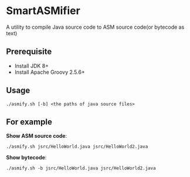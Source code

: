 # SmartASMifier
A utility to compile Java source code to ASM source code(or bytecode as text)

## Prerequisite
* Install JDK 8+
* Install Apache Groovy 2.5.6+

## Usage
```
./asmify.sh [-b] <the paths of java source files>
```

## For example  
**Show ASM source code**:  
```
./asmify.sh jsrc/HelloWorld.java jsrc/HelloWorld2.java
```

**Show bytecode**:  
```
./asmify.sh -b jsrc/HelloWorld.java jsrc/HelloWorld2.java
```
